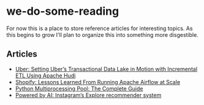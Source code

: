 # we-do-some-reading

For now this is a place to store reference articles for interesting topics. As this begins to grow I'll plan to organize this into something more disgestible.

## Articles 

- [Uber: Setting Uber’s Transactional Data Lake in Motion with Incremental ETL Using Apache Hudi](https://www.uber.com/blog/ubers-lakehouse-architecture/)
- [Shopify: Lessons Learned From Running Apache Airflow at Scale](https://shopify.engineering/lessons-learned-apache-airflow-scale)
- [Python Multiprocessing Pool: The Complete Guide](https://docs.google.com/document/d/e/2PACX-1vSdMfy94dB8shZHsY47SE1vDlgz3DvP397tattPPLIMKqBn7x3bMi_FJPj85-YSE7Fcqz18g73GDfs7/pub)
- [Powered by AI: Instagram’s Explore recommender system](https://ai.meta.com/blog/powered-by-ai-instagrams-explore-recommender-system/)
